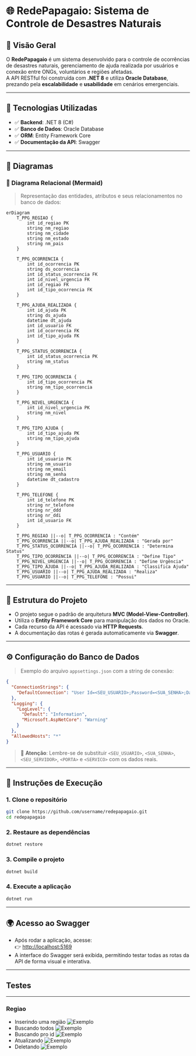
# 🌐 **RedePapagaio: Sistema de Controle de Desastres Naturais**

## 📌 Visão Geral

O **RedePapagaio** é um sistema desenvolvido para o controle de ocorrências de desastres naturais, gerenciamento de ajuda realizada por usuários e conexão entre ONGs, voluntários e regiões afetadas.  
A API RESTful foi construída com **.NET 8** e utiliza **Oracle Database**, prezando pela **escalabilidade** e **usabilidade** em cenários emergenciais.

---

## 🧰 Tecnologias Utilizadas

- ✅ **Backend**: .NET 8 (C#)  
- ✅ **Banco de Dados**: Oracle Database  
- ✅ **ORM**: Entity Framework Core  
- ✅ **Documentação da API**: Swagger  

---

## 📐 Diagramas

### 🧩 Diagrama Relacional (Mermaid)

> Representação das entidades, atributos e seus relacionamentos no banco de dados:

```mermaid
erDiagram
    T_PPG_REGIAO {
        int id_regiao PK
        string nm_regiao
        string nm_cidade
        string nm_estado
        string nm_pais
    }

    T_PPG_OCORRENCIA {
        int id_ocorrencia PK
        string ds_ocorrencia
        int id_status_ocorrencia FK
        int id_nivel_urgencia FK
        int id_regiao FK
        int id_tipo_ocorrencia FK
    }

    T_PPG_AJUDA_REALIZADA {
        int id_ajuda PK
        string ds_ajuda
        datetime dt_ajuda
        int id_usuario FK
        int id_ocorrencia FK
        int id_tipo_ajuda FK
    }

    T_PPG_STATUS_OCORRENCIA {
        int id_status_ocorrencia PK
        string nm_status
    }

    T_PPG_TIPO_OCORRENCIA {
        int id_tipo_ocorrencia PK
        string nm_tipo_ocorrencia
    }

    T_PPG_NIVEL_URGENCIA {
        int id_nivel_urgencia PK
        string nm_nivel
    }

    T_PPG_TIPO_AJUDA {
        int id_tipo_ajuda PK
        string nm_tipo_ajuda
    }

    T_PPG_USUARIO {
        int id_usuario PK
        string nm_usuario
        string nm_email
        string nm_senha
        datetime dt_cadastro
    }

    T_PPG_TELEFONE {
        int id_telefone PK
        string nr_telefone
        string nr_ddd
        string nr_ddi
        int id_usuario FK
    }

    T_PPG_REGIAO ||--o| T_PPG_OCORRENCIA : "Contém"
    T_PPG_OCORRENCIA ||--o| T_PPG_AJUDA_REALIZADA : "Gerada por"
    T_PPG_STATUS_OCORRENCIA ||--o| T_PPG_OCORRENCIA : "Determina Status"
    T_PPG_TIPO_OCORRENCIA ||--o| T_PPG_OCORRENCIA : "Define Tipo"
    T_PPG_NIVEL_URGENCIA ||--o| T_PPG_OCORRENCIA : "Define Urgência"
    T_PPG_TIPO_AJUDA ||--o| T_PPG_AJUDA_REALIZADA : "Classifica Ajuda"
    T_PPG_USUARIO ||--o| T_PPG_AJUDA_REALIZADA : "Realiza"
    T_PPG_USUARIO ||--o| T_PPG_TELEFONE : "Possui"
```

---

## 🧱 Estrutura do Projeto

- O projeto segue o padrão de arquitetura **MVC (Model-View-Controller)**.
- Utiliza o **Entity Framework Core** para manipulação dos dados no Oracle.
- Cada recurso da API é acessado via **HTTP Requests**.
- A documentação das rotas é gerada automaticamente via **Swagger**.

---

## ⚙️ Configuração do Banco de Dados

> Exemplo do arquivo `appsettings.json` com a string de conexão:

```json
{
  "ConnectionStrings": {
    "DefaultConnection": "User Id=<SEU_USUARIO>;Password=<SUA_SENHA>;Data Source=<SEU_SERVIDOR>:<PORTA>/<SERVICO>"
  },
  "Logging": {
    "LogLevel": {
      "Default": "Information",
      "Microsoft.AspNetCore": "Warning"
    }
  },
  "AllowedHosts": "*"
}
```

> 🔐 **Atenção**: Lembre-se de substituir `<SEU_USUARIO>`, `<SUA_SENHA>`, `<SEU_SERVIDOR>`, `<PORTA>` e `<SERVICO>` com os dados reais.

---

## 🚀 Instruções de Execução

### 1. Clone o repositório

```bash
git clone https://github.com/username/redepapagaio.git
cd redepapagaio
```

### 2. Restaure as dependências

```bash
dotnet restore
```

### 3. Compile o projeto

```bash
dotnet build
```

### 4. Execute a aplicação

```bash
dotnet run
```

---

## 🌍 Acesso ao Swagger

- Após rodar a aplicação, acesse:  
  👉 [http://localhost:5169](http://localhost:5169)  
- A interface do Swagger será exibida, permitindo testar todas as rotas da API de forma visual e interativa.

---

## Testes

---

### Regiao
 - Inserindo uma região
![Exemplo](RedePapagaioWebApplication/img/teste_regiao_1.png)
- Buscando todos
![Exemplo](RedePapagaioWebApplication/img/teste_regiao_2.png)
- Buscando pro id
![Exemplo](RedePapagaioWebApplication/img/teste_regiao_3.png)
- Atualizando
![Exemplo](RedePapagaioWebApplication/img/teste_regiao_4.png)
- Deletando
![Exemplo](RedePapagaioWebApplication/img/teste_regiao_5.png)

